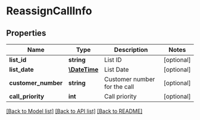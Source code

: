# ReassignCallInfo

## Properties
Name | Type | Description | Notes
------------ | ------------- | ------------- | -------------
**list_id** | **string** | List ID | [optional] 
**list_date** | [**\DateTime**](\DateTime.md) | List Date | [optional] 
**customer_number** | **string** | Customer number for the call | [optional] 
**call_priority** | **int** | Call priority | [optional] 

[[Back to Model list]](../README.md#documentation-for-models) [[Back to API list]](../README.md#documentation-for-api-endpoints) [[Back to README]](../README.md)


